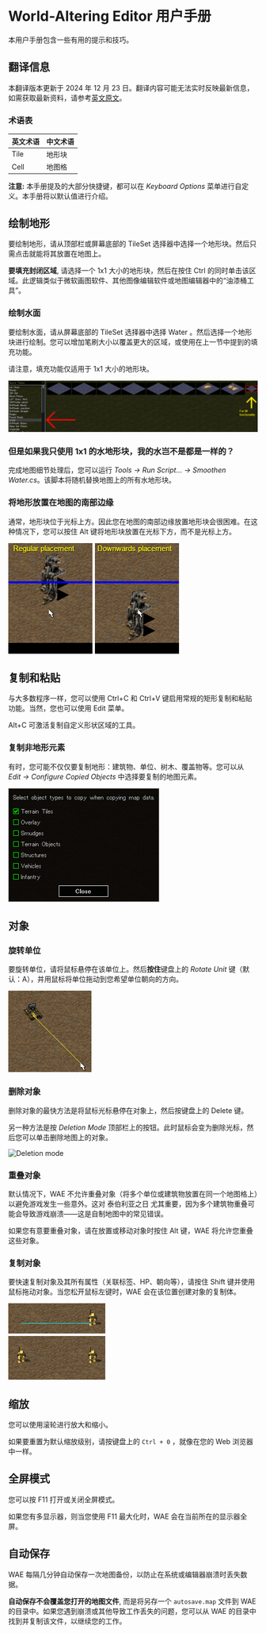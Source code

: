 # World-Altering Editor 用户手册

本用户手册包含一些有用的提示和技巧。

## 翻译信息

本翻译版本更新于 2024 年 12 月 23 日。翻译内容可能无法实时反映最新信息，如需获取最新资料，请参考[英文原文](./Manual.md)。

### 术语表

| 英文术语 | 中文术语 |
| ---- | ---- |
| Tile | 地形块  |
| Cell | 地图格  |

**注意:** 本手册提及的大部分快捷键，都可以在 *Keyboard Options* 菜单进行自定义。本手册将以默认值进行介绍。

## 绘制地形

要绘制地形，请从顶部栏或屏幕底部的 TileSet 选择器中选择一个地形块。然后只需点击就能将其放置在地图上。

**要填充封闭区域**, 请选择一个 1x1 大小的地形块，然后在按住 Ctrl 的同时单击该区域。此逻辑类似于微软画图软件、其他图像编辑软件或地图编辑器中的“油漆桶工具”。

### 绘制水面

要绘制水面，请从屏幕底部的 TileSet 选择器中选择 Water 。然后选择一个地形块进行绘制。您可以增加笔刷大小以覆盖更大的区域，或使用在上一节中提到的填充功能。

请注意，填充功能仅适用于 1x1 大小的地形块。

![Water selection](images/waterselection.png "Water selection")

### 但是如果我只使用 1x1 的水地形块，我的水岂不是都是一样的？

完成地图细节处理后，您可以运行 *Tools -> Run Script... -> Smoothen Water.cs*。该脚本将随机替换地图上的所有水地形块。

### 将地形放置在地图的南部边缘

通常，地形块位于光标上方。因此您在地图的南部边缘放置地形块会很困难。在这种情况下，您可以按住 Alt 键将地形块放置在光标下方，而不是光标上方。

![Downwards placement](images/downwardsplacement.png "Downwards placement")

## 复制和粘贴

与大多数程序一样，您可以使用 Ctrl+C 和 Ctrl+V 键启用常规的矩形复制和粘贴功能。当然，您也可以使用 Edit 菜单。

Alt+C 可激活复制自定义形状区域的工具。

### 复制非地形元素

有时，您可能不仅仅要复制地形：建筑物、单位、树木、覆盖物等。您可以从  *Edit -> Configure Copied Objects* 中选择要复制的地图元素。

![Configure Copied Objects](images/configurecopiedobjects.png "Configure Copied Objects")

## 对象

### 旋转单位

要旋转单位，请将鼠标悬停在该单位上。然后**按住**键盘上的 *Rotate Unit* 键（默认：A），并用鼠标将单位拖动到您希望单位朝向的方向。

![Rotate unit](images/rotateunit.png "Rotate unit")

### 删除对象

删除对象的最快方法是将鼠标光标悬停在对象上，然后按键盘上的 Delete 键。

另一种方法是按 *Deletion Mode* 顶部栏上的按钮。此时鼠标会变为删除光标，然后您可以单击删除地图上的对象。

![Deletion mode](https://raw.githubusercontent.com/Rampastring/WorldAlteringEditor/refs/heads/master/src/TSMapEditor/Content/ToolIcons/deletionmode.png "Deletion Mode")

### 重叠对象

默认情况下，WAE 不允许重叠对象（将多个单位或建筑物放置在同一个地图格上）以避免游戏发生一些意外。这对 泰伯利亚之日 尤其重要，因为多个建筑物重叠可能会导致游戏崩溃——这是自制地图中的常见错误。

如果您有意要重叠对象，请在放置或移动对象时按住 Alt 键，WAE 将允许您重叠这些对象。

### 复制对象

要快速复制对象及其所有属性（关联标签、HP、朝向等），请按住 Shift 键并使用鼠标拖动对象。当您松开鼠标左键时，WAE 会在该位置创建对象的复制体。

![Clone object](images/cloneobject.png "Clone object")

## 缩放

您可以使用滚轮进行放大和缩小。

如果要重置为默认缩放级别，请按键盘上的 `Ctrl + 0` ，就像在您的 Web 浏览器中一样。

## 全屏模式

您可以按 F11 打开或关闭全屏模式。

如果您有多显示器，则当您使用 F11 最大化时，WAE 会在当前所在的显示器全屏。

## 自动保存

WAE 每隔几分钟自动保存一次地图备份，以防止在系统或编辑器崩溃时丢失数据。

**自动保存不会覆盖您打开的地图文件**, 而是将另存一个 `autosave.map` 文件到 WAE 的目录中。如果您遇到崩溃或其他导致工作丢失的问题，您可以从 WAE 的目录中找到并复制该文件，以继续您的工作。

